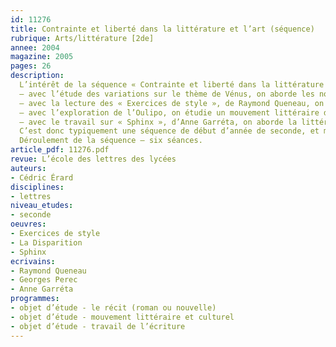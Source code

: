 ```yaml
---
id: 11276
title: Contrainte et liberté dans la littérature et l’art (séquence)
rubrique: Arts/littérature [2de]
annee: 2004
magazine: 2005
pages: 26
description: 
  L’intérêt de la séquence « Contrainte et liberté dans la littérature et l’art » proposée ici est qu’elle permet de brasser à peu près tous les objets et perspectives d’étude de la classe de seconde – 
  – avec l’étude des variations sur le thème de Vénus, on aborde les notions de registre, d’histoire des arts et d’intertextualité ;
  – avec la lecture des « Exercices de style », de Raymond Queneau, on s’intéresse aux différents genres littéraires ainsi qu’à la notion de texte argumentatif et documentaire ; c’est également l’occasion de travailler les réécritures et donc le sujet 1 du baccalauréat ;
  – avec l’exploration de l’Oulipo, on étudie un mouvement littéraire du XXe siècle ;
  – avec le travail sur « Sphinx », d’Anne Garréta, on aborde la littérature contemporaine et l’importance du contexte.
  C’est donc typiquement une séquence de début d’année de seconde, et même de prise de contact avec les élèves, puisqu’elle permet de présenter à peu près tous les enjeux et toutes les nouveautés du français en seconde – elle fonctionne comme Présentation de programme, mais est moins rébarbative et plus constructive et concrète qu’un exposé des Instructions officielles.
  Déroulement de la séquence – six séances.
article_pdf: 11276.pdf
revue: L’école des lettres des lycées
auteurs:
- Cédric Érard
disciplines:
- lettres
niveau_etudes:
- seconde
oeuvres:
- Exercices de style
- La Disparition
- Sphinx
ecrivains:
- Raymond Queneau
- Georges Perec
- Anne Garréta
programmes:
- objet d’étude - le récit (roman ou nouvelle)
- objet d’étude - mouvement littéraire et culturel
- objet d’étude - travail de l’écriture
---
```

